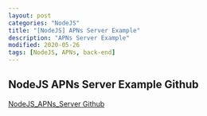 ```yaml
---
layout: post
categories: "NodeJS"
title: "[NodeJS] APNs Server Example"
description: "APNs Server Example"
modified: 2020-05-26
tags: [NodeJS, APNs, back-end]
---
```


## NodeJS APNs Server Example Github
[NodeJS_APNs_Server Github](https://github.com/tigi44/NodeJS_APNs_Server)
